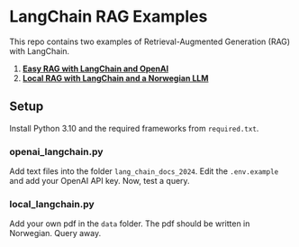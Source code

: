 # LangChain RAG Examples

This repo contains two examples of Retrieval-Augmented Generation (RAG) with LangChain.
1. **[Easy RAG with LangChain and OpenAI](openai_langchain.py)**
2. **[Local RAG with LangChain and a Norwegian LLM](local_langchain.py)**

## Setup
Install Python 3.10 and the required frameworks from `required.txt`.

### openai_langchain.py
Add text files into the folder `lang_chain_docs_2024`. Edit the `.env.example` and add your OpenAI API key. Now, test a query.

### local_langchain.py
Add your own pdf in the `data` folder. The pdf should be written in Norwegian. Query away.